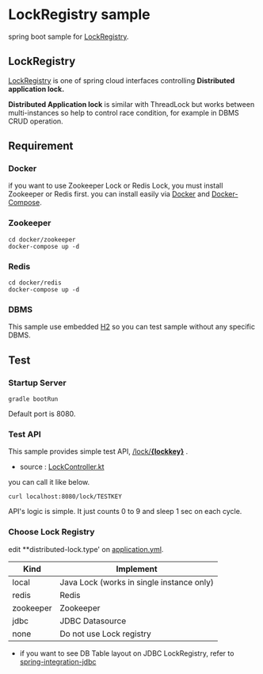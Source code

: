 LockRegistry sample
=========================
spring boot sample for [LockRegistry](https://github.com/spring-cloud/spring-cloud-cluster/blob/master/spring-cloud-cluster-core/src/main/java/org/springframework/cloud/cluster/lock/LockRegistry.java).

## LockRegistry
[LockRegistry](https://github.com/spring-cloud/spring-cloud-cluster/blob/master/spring-cloud-cluster-core/src/main/java/org/springframework/cloud/cluster/lock/LockRegistry.java) is one of spring cloud interfaces controlling **Distributed application lock.**

**Distributed Application lock** is similar with ThreadLock but works between multi-instances so help to control race condition, for example in DBMS CRUD operation.

## Requirement

### Docker
if you want to use Zookeeper Lock or Redis Lock, you must install Zookeeper or Redis first.
you can install easily via [Docker](https://docs.docker.com/get-docker/) and [Docker-Compose](https://docs.docker.com/compose/install/).

### Zookeeper
```
cd docker/zookeeper
docker-compose up -d
```

### Redis
```
cd docker/redis
docker-compose up -d
```

### DBMS
This sample use embedded [H2](https://www.h2database.com/html/main.html) so you can test sample without any specific DBMS. 
 
## Test

### Startup Server
```
gradle bootRun
```
Default port is 8080.

### Test API

This sample provides simple test API, <u>/lock/**{lockkey}**</u> .

- source : [LockController.kt](https://github.com/nayasis/sample-spring-lockregistry/blob/master/src/main/kotlin/com/github/nayasis/sample/distributedlock/controller/LockController.kt)

you can call it like below.  
```
curl localhost:8080/lock/TESTKEY
```

API's logic is simple.
It just counts 0 to 9 and sleep 1 sec on each cycle. 

### Choose Lock Registry

edit **distributed-lock.type' on [application.yml](https://github.com/nayasis/sample-spring-lockregistry/blob/master/src/main/resources/application.yml).

| Kind      | Implement                                 |
| --------  | ----------------                          |
| local     | Java Lock (works in single instance only) |
| redis     | Redis                                     |
| zookeeper | Zookeeper                                 |
| jdbc      | JDBC Datasource                           |
| none      | Do not use Lock registry                  |

- if you want to see DB Table layout on JDBC LockRegistry,
refer to [spring-integration-jdbc](https://github.com/spring-projects/spring-integration/tree/v5.3.0.RELEASE/spring-integration-jdbc/src/main/resources/org/springframework/integration/jdbc)

